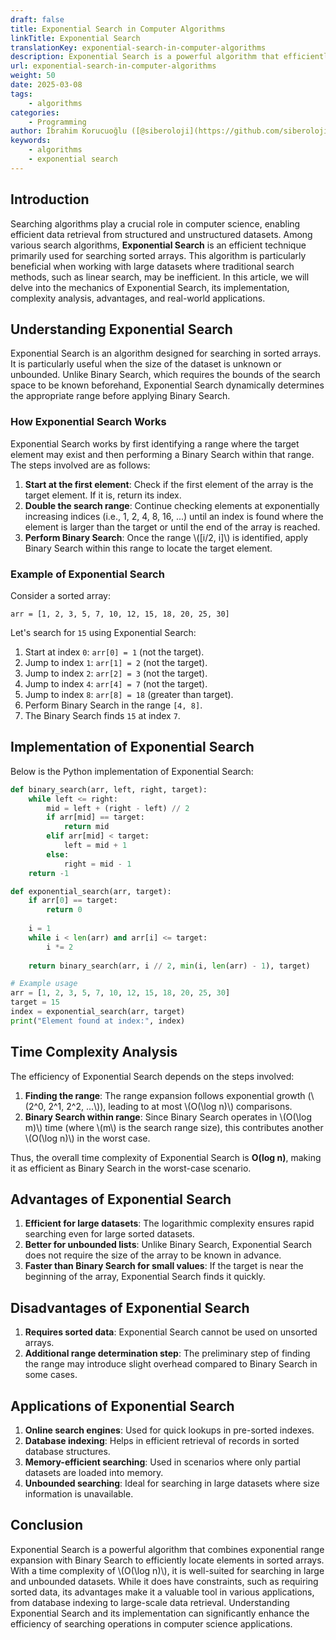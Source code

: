 ```yaml
---
draft: false
title: Exponential Search in Computer Algorithms
linkTitle: Exponential Search
translationKey: exponential-search-in-computer-algorithms
description: Exponential Search is a powerful algorithm that efficiently locates elements in sorted arrays. It is particularly useful when the size of the dataset is unknown or unbounded.
url: exponential-search-in-computer-algorithms
weight: 50
date: 2025-03-08
tags:
    - algorithms
categories:
    - Programming
author: İbrahim Korucuoğlu ([@siberoloji](https://github.com/siberoloji))
keywords:
    - algorithms
    - exponential search
---
```

## Introduction

Searching algorithms play a crucial role in computer science, enabling efficient data retrieval from structured and unstructured datasets. Among various search algorithms, **Exponential Search** is an efficient technique primarily used for searching sorted arrays. This algorithm is particularly beneficial when working with large datasets where traditional search methods, such as linear search, may be inefficient. In this article, we will delve into the mechanics of Exponential Search, its implementation, complexity analysis, advantages, and real-world applications.

## Understanding Exponential Search

Exponential Search is an algorithm designed for searching in sorted arrays. It is particularly useful when the size of the dataset is unknown or unbounded. Unlike Binary Search, which requires the bounds of the search space to be known beforehand, Exponential Search dynamically determines the appropriate range before applying Binary Search.

### How Exponential Search Works

Exponential Search works by first identifying a range where the target element may exist and then performing a Binary Search within that range. The steps involved are as follows:

1. **Start at the first element**: Check if the first element of the array is the target element. If it is, return its index.
2. **Double the search range**: Continue checking elements at exponentially increasing indices (i.e., 1, 2, 4, 8, 16, ...) until an index is found where the element is larger than the target or until the end of the array is reached.
3. **Perform Binary Search**: Once the range \\([i/2, i]\\) is identified, apply Binary Search within this range to locate the target element.

### Example of Exponential Search

Consider a sorted array:

```plaintext
arr = [1, 2, 3, 5, 7, 10, 12, 15, 18, 20, 25, 30]
```

Let's search for `15` using Exponential Search:

1. Start at index `0`: `arr[0] = 1` (not the target).
2. Jump to index `1`: `arr[1] = 2` (not the target).
3. Jump to index `2`: `arr[2] = 3` (not the target).
4. Jump to index `4`: `arr[4] = 7` (not the target).
5. Jump to index `8`: `arr[8] = 18` (greater than target).
6. Perform Binary Search in the range `[4, 8]`.
7. The Binary Search finds `15` at index `7`.

## Implementation of Exponential Search

Below is the Python implementation of Exponential Search:

```python
def binary_search(arr, left, right, target):
    while left <= right:
        mid = left + (right - left) // 2
        if arr[mid] == target:
            return mid
        elif arr[mid] < target:
            left = mid + 1
        else:
            right = mid - 1
    return -1

def exponential_search(arr, target):
    if arr[0] == target:
        return 0
    
    i = 1
    while i < len(arr) and arr[i] <= target:
        i *= 2
    
    return binary_search(arr, i // 2, min(i, len(arr) - 1), target)

# Example usage
arr = [1, 2, 3, 5, 7, 10, 12, 15, 18, 20, 25, 30]
target = 15
index = exponential_search(arr, target)
print("Element found at index:", index)
```

## Time Complexity Analysis

The efficiency of Exponential Search depends on the steps involved:

1. **Finding the range**: The range expansion follows exponential growth (\\(2^0, 2^1, 2^2, ...\\)), leading to at most \\(O(\\log n)\\) comparisons.
2. **Binary Search within range**: Since Binary Search operates in \\(O(\\log m)\\) time (where \\(m\\) is the search range size), this contributes another \\(O(\\log n)\\) in the worst case.

Thus, the overall time complexity of Exponential Search is **O(log n)**, making it as efficient as Binary Search in the worst-case scenario.

## Advantages of Exponential Search

1. **Efficient for large datasets**: The logarithmic complexity ensures rapid searching even for large sorted datasets.
2. **Better for unbounded lists**: Unlike Binary Search, Exponential Search does not require the size of the array to be known in advance.
3. **Faster than Binary Search for small values**: If the target is near the beginning of the array, Exponential Search finds it quickly.

## Disadvantages of Exponential Search

1. **Requires sorted data**: Exponential Search cannot be used on unsorted arrays.
2. **Additional range determination step**: The preliminary step of finding the range may introduce slight overhead compared to Binary Search in some cases.

## Applications of Exponential Search

1. **Online search engines**: Used for quick lookups in pre-sorted indexes.
2. **Database indexing**: Helps in efficient retrieval of records in sorted database structures.
3. **Memory-efficient searching**: Used in scenarios where only partial datasets are loaded into memory.
4. **Unbounded searching**: Ideal for searching in large datasets where size information is unavailable.

## Conclusion

Exponential Search is a powerful algorithm that combines exponential range expansion with Binary Search to efficiently locate elements in sorted arrays. With a time complexity of \\(O(\\log n)\\), it is well-suited for searching in large and unbounded datasets. While it does have constraints, such as requiring sorted data, its advantages make it a valuable tool in various applications, from database indexing to large-scale data retrieval. Understanding Exponential Search and its implementation can significantly enhance the efficiency of searching operations in computer science applications.

